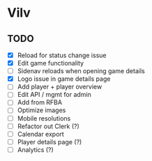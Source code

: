 # Vilv

## TODO
- [x] Reload for status change issue
- [x] Edit game functionality
- [ ] Sidenav reloads when opening game details
- [x] Logo issue in game details page
- [ ] Add player + player overview
- [ ] Edit API / mgmt for admin
- [ ] Add from RFBA
- [ ] Optimize images
- [ ] Mobile resolutions
- [ ] Refactor out Clerk (?)
- [ ] Calendar export
- [ ] Player details page (?)
- [ ] Analytics (?)